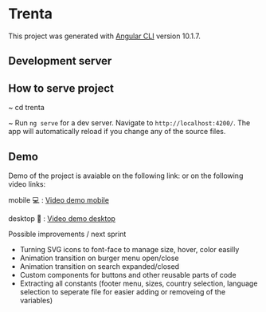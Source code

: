 # Trenta

This project was generated with [Angular CLI](https://github.com/angular/angular-cli) version 10.1.7.

## Development server

<h2>How to serve project</h2>

~ cd trenta

~ Run `ng serve` for a dev server. Navigate to `http://localhost:4200/`. The app will automatically reload if you change any of the source files.

<h2>Demo</h2>

Demo of the project is avaiable on the following link: <a href="http://178.62.254.252"></a> or on the following video links:

mobile :computer: : <a href="https://youtu.be/J_oU19euPoE"> Video demo mobile</a>

desktop :iphone: : <a href="https://youtu.be/zkIJ8BVSXew"> Video demo desktop</a>


Possible improvements / next sprint
<ul>
    <li>Turning SVG icons to font-face to manage size, hover, color easilly</li>
    <li>Animation transition on burger menu open/close</li>
    <li>Animation transition on search expanded/closed</li>
    <li>Custom components for buttons and other reusable parts of code</li>
    <li>Extracting all constants (footer menu, sizes, country selection, language selection to seperate file for easier adding or removeing of the variables) </li>
</ul>